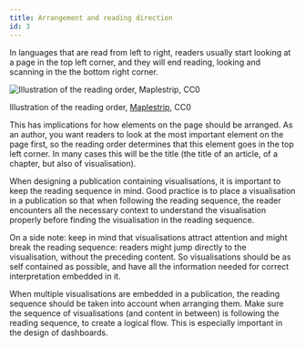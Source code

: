 ```yaml
---
title: Arrangement and reading direction
id: 3
---
```


In languages that are read from left to right, readers usually start looking at a page in the top left corner, and they will end reading, looking and scanning in the the bottom right corner.

![Illustration of the reading order, [Maplestrip](https://commons.wikimedia.org/wiki/File:Comic_reading_order.png), CC0](Grid%20and%20arrangement%204ba513397bf6413d900e7c2944888770/Comic_reading_order.png)

Illustration of the reading order, [Maplestrip](https://commons.wikimedia.org/wiki/File:Comic_reading_order.png), CC0

This has implications for how elements on the page should be arranged. As an author, you want readers to look at the most important element on the page first, so the reading order determines that this element goes in the top left corner. In many cases this will be the title (the title of an article, of a chapter, but also of  visualisation).

When designing a publication containing visualisations, it is important to keep the reading sequence in mind. Good practice is to place a visualisation in a publication so that when following the reading sequence, the reader encounters all the necessary context to understand the visualisation properly before finding the visualisation in the reading sequence.

On a side note: keep in mind that visualisations attract attention and might break the reading sequence: readers might jump directly to the visualisation, without the preceding content. So visualisations should be as self contained as possible, and have all the information needed for correct interpretation embedded in it.

When multiple visualisations are embedded in a publication, the reading sequence should be taken into account when arranging them. Make sure the sequence of visualisations (and content in between) is following the reading sequence, to create a logical flow. This is especially important in the design of dashboards.